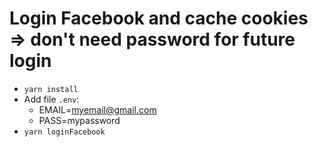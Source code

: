 # Login Facebook and cache cookies => don't need password for future login
- `yarn install`
- Add file `.env`:
  - EMAIL=myemail@gmail.com
  - PASS=mypassword
- `yarn loginFacebook`
